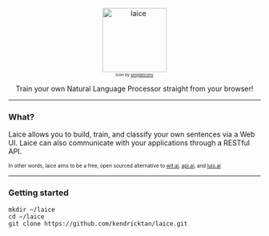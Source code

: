 <p align="center">
  <a href="#">
    <img alt="laice" src="https://i.imgur.com/6AVzkPZ.png" width="128"><br/>    
  </a>
  <span style="font-size:8px">Icon by <a style="font-size:8px" href="http://www.flaticon.com/authors/simpleicon">simpleicons</a></span>
</p>

<p align="center">
    Train your own Natural Language Processor straight from your browser!
</p>


---

### What?
<p>Laice allows you to build, train, and classify your own sentences via a Web UI. Laice can also communicate with your applications through a RESTful API.</p>
<p style="font-size: 10px">In other words, laice aims to be a free, open sourced alternative to <a href="http://wit.ai">wit.ai</a>, <a href="http://wit.ai">api.ai</a>, and <a href="http://wit.ai">luis.ai</a></p>

---
 
### Getting started

```
mkdir ~/laice
cd ~/laice
git clone https://github.com/kendricktan/laice.git
```


